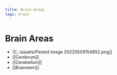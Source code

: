 ```yaml
---
title: Brain Areas
tags: brain
---
```


# Brain Areas
- ![[../assets/Pasted image 20220509154852.png]]
- [[Cerebrum]]
- [[Cerebellum]]
- [[Brainstem]]
























